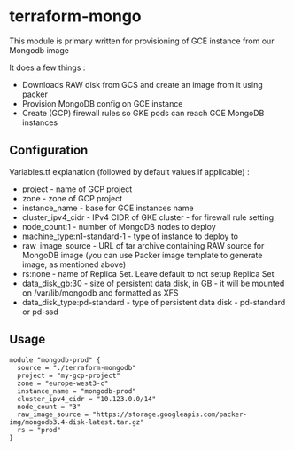 # terraform-mongo

This module is primary written for provisioning of GCE instance from our Mongodb image

It does a few things :
* Downloads RAW disk from GCS and create an image from it using packer
* Provision MongoDB config on GCE instance
* Create (GCP) firewall rules so GKE pods can reach GCE MongoDB instances


## Configuration

Variables.tf explanation  (followed by default values if applicable) :

* project - name of GCP project
* zone - zone of GCP project
* instance_name - base for GCE instances name
* cluster_ipv4_cidr - IPv4 CIDR of GKE cluster - for firewall rule setting
* node_count:1 - number of MongoDB nodes to deploy
* machine_type:n1-standard-1 - type of instance to deploy to
* raw_image_source - URL of tar archive containing RAW source for MongoDB image (you can use Packer image template to generate image, as mentioned above)
* rs:none - name of Replica Set. Leave default to not setup Replica Set
* data_disk_gb:30 - size of persistent data disk, in GB - it will be mounted on /var/lib/mongodb and formatted as XFS
* data_disk_type:pd-standard - type of persistent data disk - pd-standard or pd-ssd

## Usage

```hcl
module "mongodb-prod" {
  source = "./terraform-mongodb"
  project = "my-gcp-project"
  zone = "europe-west3-c"
  instance_name = "mongodb-prod"
  cluster_ipv4_cidr = "10.123.0.0/14"
  node_count = "3"
  raw_image_source = "https://storage.googleapis.com/packer-img/mongodb3.4-disk-latest.tar.gz"
  rs = "prod"
}

```
